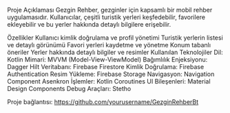 Proje Açıklaması
Gezgin Rehber, gezginler için kapsamlı bir mobil rehber uygulamasıdır. Kullanıcılar, çeşitli turistik yerleri keşfedebilir, favorilere ekleyebilir ve bu yerler hakkında detaylı bilgilere erişebilir.

Özellikler
Kullanıcı kimlik doğrulama ve profil yönetimi
Turistik yerlerin listesi ve detaylı görünümü
Favori yerleri kaydetme ve yönetme
Konum tabanlı öneriler
Yerler hakkında detaylı bilgiler ve resimler
Kullanılan Teknolojiler
Dil: Kotlin
Mimari: MVVM (Model-View-ViewModel)
Bağımlılık Enjeksiyonu: Dagger Hilt
Veritabanı: Firebase Firestore
Kimlik Doğrulama: Firebase Authentication
Resim Yükleme: Firebase Storage
Navigasyon: Navigation Component
Asenkron İşlemler: Kotlin Coroutines
UI Bileşenleri: Material Design Components
Debug Araçları: Stetho


Proje bağlantısı: https://github.com/yourusername/GezginRehberBt
